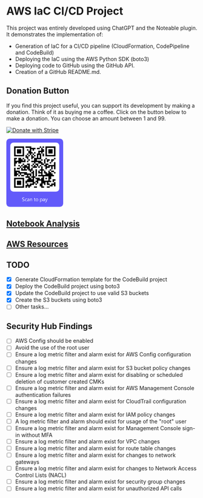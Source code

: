 
# AWS IaC CI/CD Project

This project was entirely developed using ChatGPT and the Noteable plugin. It demonstrates the implementation of:

- Generation of IaC for a CI/CD pipeline (CloudFormation, CodePipeline and CodeBuild)
- Deploying the IaC using the AWS Python SDK  (boto3)
- Deploying code to GitHub using the GitHub API.
- Creation of a GitHub README.md.

## Donation Button

If you find this project useful, you can support its development by making a donation. Think of it as buying me a coffee. Click on the button below to make a donation. You can choose an amount between 1 and 99.

[![Donate with Stripe](https://img.shields.io/badge/Donate%20with-Stripe-blue.svg)](https://buy.stripe.com/00g14peASeEd7xCcMM)

<img src="https://github.com/matthewhand/stripe-payment/raw/main/qr_00g14peASeEd7xCcMM.png" width="150" />

## [Notebook Analysis](notebook-analysis.md)

## [AWS Resources](aws-resources.md)

## TODO

- [x] Generate CloudFormation template for the CodeBuild project
- [x] Deploy the CodeBuild project using boto3
- [x] Update the CodeBuild project to use valid S3 buckets
- [x] Create the S3 buckets using boto3
- [ ] Other tasks...

## Security Hub Findings
- [ ] AWS Config should be enabled
- [ ] Avoid the use of the root user
- [ ] Ensure a log metric filter and alarm exist for AWS Config configuration changes
- [ ] Ensure a log metric filter and alarm exist for S3 bucket policy changes
- [ ] Ensure a log metric filter and alarm exist for disabling or scheduled deletion of customer created CMKs
- [ ] Ensure a log metric filter and alarm exist for AWS Management Console authentication failures
- [ ] Ensure a log metric filter and alarm exist for CloudTrail configuration changes
- [ ] Ensure a log metric filter and alarm exist for IAM policy changes
- [ ] A log metric filter and alarm should exist for usage of the "root" user
- [ ] Ensure a log metric filter and alarm exist for Management Console sign-in without MFA
- [ ] Ensure a log metric filter and alarm exist for VPC changes
- [ ] Ensure a log metric filter and alarm exist for route table changes
- [ ] Ensure a log metric filter and alarm exist for changes to network gateways
- [ ] Ensure a log metric filter and alarm exist for changes to Network Access Control Lists (NACL)
- [ ] Ensure a log metric filter and alarm exist for security group changes
- [ ] Ensure a log metric filter and alarm exist for unauthorized API calls